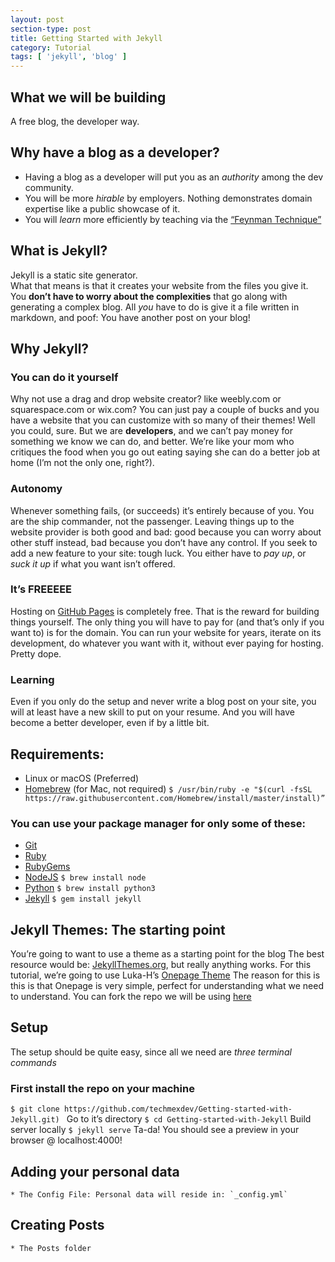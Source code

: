 ```yaml
---
layout: post
section-type: post
title: Getting Started with Jekyll
category: Tutorial
tags: [ 'jekyll', 'blog' ]
---
```


## What we will be building
A free blog, the developer way.
## Why have a blog as a developer?
* Having a blog as a developer will put you as an *authority* among the dev community.
* You will be more *hirable* by employers. Nothing demonstrates domain expertise like a public showcase of it.
* You will *learn* more efficiently by teaching via the [“Feynman Technique”](http://mattyford.com/blog/2014/1/23/the-feynman-technique-model)
## What is **Jekyll**?  
Jekyll is a static site generator.  
What that means is that it creates your website from the files you give it. You **don’t have to worry about the complexities** that go along with generating a complex blog. All *you* have to do is give it a file written in markdown, and poof: You have another post on your blog!  

## Why **Jekyll**?
### You can do it yourself
Why not use a drag and drop website creator? like weebly.com or squarespace.com or wix.com? You can just pay a couple of bucks and you have a website that you can customize with so many of their themes! Well you could, sure. But we are **developers**, and we can’t pay money for something we know we can do, and better.
We’re like your mom who critiques the food when you go out eating saying she can do a better job at home (I’m not the only one, right?).

### Autonomy
Whenever something fails, (or succeeds) it’s entirely because of you. You are the ship commander, not the passenger. Leaving things up to the website provider is both good and bad: good because you can worry about other stuff instead, bad because you don’t have any control. If you seek to add a new feature to your site: tough luck. You either have to *pay up*, or *suck it up* if what you want isn’t offered.

### It’s FREEEEE
Hosting on [GitHub Pages](https://pages.github.com/) is completely free. That is the reward for building things yourself. The only thing you will have to pay for (and that’s only if you want to) is for the domain. You can run your website for years, iterate on its development, do whatever you want with it, without ever paying for hosting. Pretty dope.

### Learning
Even if you only do the setup and never write a blog post on your site, you will at least have a new skill to put on your resume. And you will have become a better developer, even if by a little bit.

## Requirements:
* Linux or macOS (Preferred)
* [Homebrew](http://brew.sh/) (for Mac, not required)
`$ /usr/bin/ruby -e "$(curl -fsSL https://raw.githubusercontent.com/Homebrew/install/master/install)”`
### You can use your package manager for only some of these:
* [Git](https://git-scm.com/downloads)
* [Ruby](https://www.ruby-lang.org/en/downloads/)
* [RubyGems](https://rubygems.org/pages/download)
* [NodeJS](https://nodejs.org/en/)
`$ brew install node`
* [Python](https://www.python.org/downloads/)
`$ brew install python3`
* [Jekyll](https://jekyllrb.com)
`$ gem install jekyll`  
## Jekyll Themes: The starting point
You’re going to want to use a theme as a starting point for the blog
The best resource would be: [JekyllThemes.org](http://jekyllthemes.org/), but really anything works.
For this tutorial, we’re going to use Luka-H’s [Onepage Theme](https://github.com/lukas-h/onepage) The reason for this is this is that Onepage is very simple, perfect for understanding what we need to understand.
You can fork the repo we will be using [here](https://github.com/techmexdev/Getting-started-with-Jekyll)
## Setup
The setup should be quite easy, since all we need are *three terminal commands*
### First install the repo on your machine
`$ git clone https://github.com/techmexdev/Getting-started-with-Jekyll.git) `
Go to it’s directory
`$ cd Getting-started-with-Jekyll`
Build server locally
`$ jekyll serve`
Ta-da! You should see a preview in your browser @ localhost:4000!
## Adding your  personal data
	* The Config File: Personal data will reside in: `_config.yml`
## Creating Posts
	* The Posts folder
